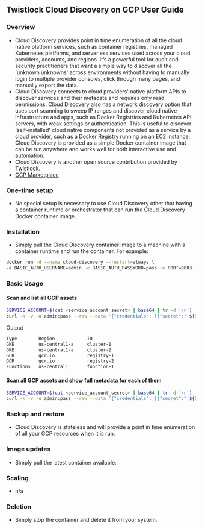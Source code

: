 ## Twistlock Cloud Discovery on GCP User Guide

### Overview
- Cloud Discovery provides point in time enumeration of all the cloud native platform services, such as container registries, managed Kubernetes platforms, and serverless services used across your cloud providers, accounts, and regions. It’s a powerful tool for audit and security practitioners that want a simple way to discover all the 'unknown unknowns' across environments without having to manually login to multiple provider consoles, click through many pages, and manually export the data.
- Cloud Discovery connects to cloud providers' native platform APIs to discover services and their metadata and requires only read permissions. Cloud Discovery also has a network discovery option that uses port scanning to sweep IP ranges and discover cloud native infrastructure and apps, such as Docker Registries and Kubernetes API servers, with weak settings or authentication. This is useful to discover 'self-installed' cloud native components not provided as a service by a cloud provider, such as a Docker Registry running on an EC2 instance. Cloud Discovery is provided as a simple Docker container image that can be run anywhere and works well for both interactive use and automation.
- Cloud Discovery is another open source contribution provided by Twistlock.
- [GCP Marketplace](https://console.cloud.google.com/marketplace/details/twistlock/cloud-discovery)

### One-time setup
- No special setup is necessary to use Cloud Discovery other that having a container runtime or orchestrator that can run the Cloud Discovery Docker container image.

### Installation
- Simply pull the Cloud Discovery container image to a machine with a container runtime and run the container. For example:

```sh
docker run -d --name cloud-discovery --restart=always \
-e BASIC_AUTH_USERNAME=admin -e BASIC_AUTH_PASSWORD=pass -e PORT=9083 -p 9083:9083  twistlock/cloud-discovery
```

### Basic Usage
#### Scan and list all GCP assets
```sh
SERVICE_ACCOUNT=$(cat <service_account_secret> | base64 | tr -d '\n')
curl -k -v -u admin:pass --raw --data '{"credentials": [{"secret":"'${SERVICE_ACCOUNT}'", "provider":"gcp"}]}' https://localhost:9083/discover
```
Output
```sh
Type        Region            ID
GKE         us-central1-a     cluster-1
GKE         us-central1-a     cluster-2
GCR         gcr.io            registry-1
GCR         gcr.io            registry-2
Functions   us-central1       function-1
```

#### Scan all GCP assets and show full metadata for each of them
```sh
SERVICE_ACCOUNT=$(cat <service_account_secret> | base64 | tr -d '\n')
curl -k -v -u admin:pass --raw --data '{"credentials": [{"secret":"'${SERVICE_ACCOUNT}'", "provider":"gcp"}]}' https://localhost:9083/discover?format=json
```

### Backup and restore
- Cloud Discovery is stateless and will provide a point in time enumeration of all your GCP resources when it is run.

### Image updates
- Simply pull the latest container available.

### Scaling
- n/a

### Deletion
- Simply stop the container and delete it from your system.

